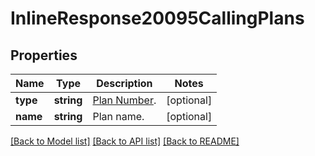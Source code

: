 # InlineResponse20095CallingPlans

## Properties
Name | Type | Description | Notes
------------ | ------------- | ------------- | -------------
**type** | **string** | [Plan Number](https://marketplace.zoom.us/docs/api-reference/other-references/plans#zoom-phone-calling-plans). | [optional] 
**name** | **string** | Plan name. | [optional] 

[[Back to Model list]](../README.md#documentation-for-models) [[Back to API list]](../README.md#documentation-for-api-endpoints) [[Back to README]](../README.md)


